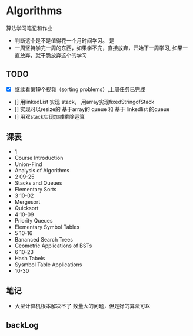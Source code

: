 # Algorithms
算法学习笔记和作业

- 判断这个是不是值得花一个月时间学习。 是
- 一周坚持学完一周的东西，如果学不完，直接放弃，开始下一周学习, 如果一直放弃，就干脆放弃这个的学习

## TODO
- [x] 继续看第19个视频（sorting problems）,上周任务已完成
- [] 用linkedList 实现 stack，  用array实现fixedStringofStack
- [] 实现可以resize的 基于array的 queue 和 基于 linkedlist 的queue
- [] 用双stack实现加减乘除运算

## 课表
- 1
- Course Introduction
- Union-Find
- Analysis of Algorithms
- 2 09-25
- Stacks and Queues
- Elementary Sorts
- 3 10-02
- Mergesort
- Quicksort
- 4 10-09
- Priority Queues
- Elementary Symbol Tables
- 5 10-16
- Bananced Search Trees
-  Geometric Applications of BSTs
- 6 10-23
- Hash Tabels
- Sysmbol Table Applications
- 10-30

## 笔记
- 大型计算机根本解决不了 数量大的问题，但是好的算法可以

## backLog
